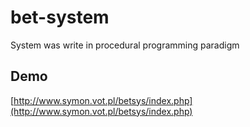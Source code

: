 # bet-system
System was write in procedural programming paradigm

## Demo
[http://www.symon.vot.pl/betsys/index.php](http://www.symon.vot.pl/betsys/index.php)

